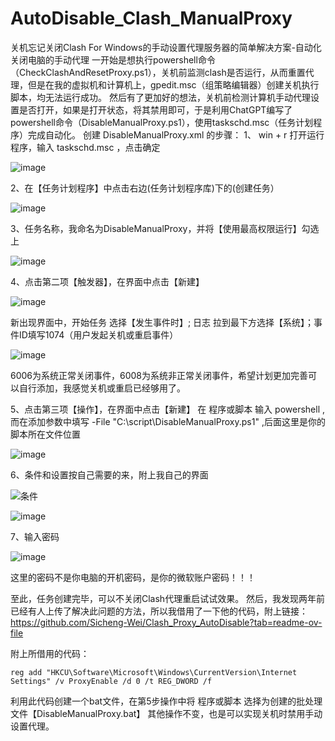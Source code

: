 # AutoDisable_Clash_ManualProxy
关机忘记关闭Clash For Windows的手动设置代理服务器的简单解决方案-自动化关闭电脑的手动代理
一开始是想执行powershell命令（CheckClashAndResetProxy.ps1），关机前监测clash是否运行，从而重置代理，但是在我的虚拟机和计算机上，gpedit.msc（组策略编辑器）创建关机执行脚本，均无法运行成功。
然后有了更加好的想法，关机前检测计算机手动代理设置是否打开，如果是打开状态，将其禁用即可，于是利用ChatGPT编写了powershell命令（DisableManualProxy.ps1），使用taskschd.msc（任务计划程序）完成自动化。
创建 DisableManualProxy.xml 的步骤：
   1、 win + r 打开运行程序，输入 taskschd.msc ，点击确定
   
   ![image](https://github.com/user-attachments/assets/7f63d217-5bd4-44d5-a4f7-023c49f9a28b)
   
   2、在【任务计划程序】中点击右边(任务计划程序库)下的(创建任务）
   
   ![image](https://github.com/user-attachments/assets/4ad67f41-2ae3-49a2-b016-423690c6352d)

  3、任务名称，我命名为DisableManualProxy，并将【使用最高权限运行】勾选上
  
  ![image](https://github.com/user-attachments/assets/93c4a2a0-3d95-4538-aa71-0370f0752d11)

  4、点击第二项【触发器】，在界面中点击【新建】

  ![image](https://github.com/user-attachments/assets/cd451c07-2b9d-46ea-8a9c-68ced87c7238)

  新出现界面中，开始任务 选择【发生事件时】; 日志 拉到最下方选择【系统】；事件ID填写1074（用户发起关机或重启事件）

  ![image](https://github.com/user-attachments/assets/0833ac3e-f009-47a8-b0d2-dd94cb2c0df5)

  6006为系统正常关闭事件，6008为系统非正常关闭事件，希望计划更加完善可以自行添加，我感觉关机或重启已经够用了。

  5、点击第三项【操作】，在界面中点击【新建】
  在 程序或脚本 输入 powershell ,而在添加参数中填写 -File "‪C:\script\DisableManualProxy.ps1" ,后面这里是你的脚本所在文件位置

  ![image](https://github.com/user-attachments/assets/cbf5494f-9005-4ef3-920b-5d4068651b95)

  6、条件和设置按自己需要的来，附上我自己的界面

  ![条件](https://github.com/user-attachments/assets/0ddb56a9-24a2-4f24-b3cd-5d2fb67bbd14)


  ![image](https://github.com/user-attachments/assets/069f82b1-9130-430d-a5e6-c10725b3ed9e)

  7、输入密码

  ![image](https://github.com/user-attachments/assets/e0c000b8-f054-4486-b8d3-30d075e3d8fd)

  这里的密码不是你电脑的开机密码，是你的微软账户密码！！！

  至此，任务创建完毕，可以不关闭Clash代理重启试试效果。
  然后，我发现两年前已经有人上传了解决此问题的方法，所以我借用了一下他的代码，附上链接：https://github.com/Sicheng-Wei/Clash_Proxy_AutoDisable?tab=readme-ov-file

  附上所借用的代码：
  ```
  reg add "HKCU\Software\Microsoft\Windows\CurrentVersion\Internet Settings" /v ProxyEnable /d 0 /t REG_DWORD /f 
  ```
 利用此代码创建一个bat文件，在第5步操作中将 程序或脚本 选择为创建的批处理文件【DisableManualProxy.bat】
 其他操作不变，也是可以实现关机时禁用手动设置代理。
